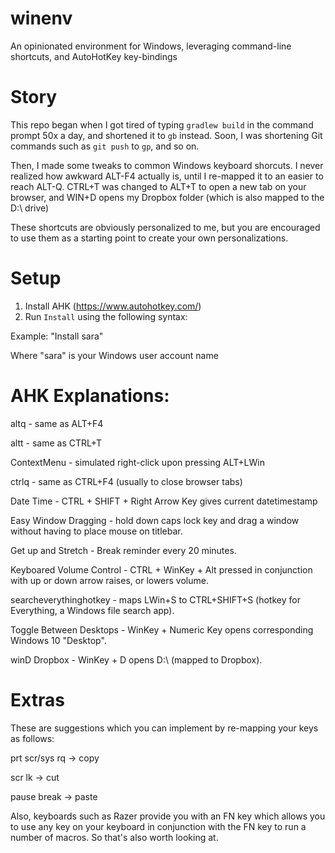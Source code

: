 # winenv
An opinionated environment for Windows, leveraging command-line shortcuts, and AutoHotKey key-bindings

# Story
This repo began when I got tired of typing `gradlew build` in the command prompt 50x a day, and shortened it to `gb` instead.
Soon, I was shortening Git commands such as `git push` to `gp`, and so on. 

Then, I made some tweaks to common Windows keyboard shorcuts. I never realized how awkward ALT-F4 actually is, until I re-mapped it to an easier to reach ALT-Q.
CTRL+T was changed to ALT+T to open a new tab on your browser, and WIN+D opens my Dropbox folder (which is also mapped to the D:\ drive)

These shortcuts are obviously personalized to me, but you are encouraged to use them as a starting point to create your own personalizations.

# Setup

1. Install AHK (https://www.autohotkey.com/)
2. Run `Install` using the following syntax:

Example:
"Install sara"

Where "sara" is your Windows user account name


# AHK Explanations:

altq - same as ALT+F4  

altt - same as CTRL+T  

ContextMenu - simulated right-click upon pressing ALT+LWin  

ctrlq - same as CTRL+F4 (usually to close browser tabs)  

Date Time - CTRL + SHIFT + Right Arrow Key gives current datetimestamp  

Easy Window Dragging - hold down caps lock key and drag a window without having to place mouse on titlebar.  

Get up and Stretch - Break reminder every 20 minutes.  

Keyboared Volume Control - CTRL + WinKey + Alt pressed in conjunction with up or down arrow raises, or lowers volume.  

searcheverythinghotkey - maps LWin+S to CTRL+SHIFT+S (hotkey for Everything, a Windows file search app).

Toggle Between Desktops - WinKey + Numeric Key opens corresponding Windows 10 "Desktop".

winD Dropbox - WinKey + D opens D:\ (mapped to Dropbox).

# Extras

These are suggestions which you can implement by re-mapping your keys as follows:

prt scr/sys rq  -> copy

scr lk -> cut

pause break -> paste


Also, keyboards such as Razer provide you with an FN key which allows you to use any key on your keyboard in conjunction with the FN key to run a number of macros. So that's also worth looking at.
